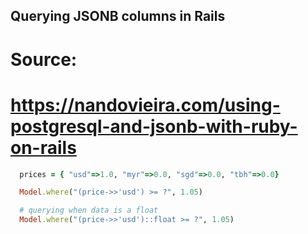 ## Querying JSONB columns in Rails

# Source:
# https://nandovieira.com/using-postgresql-and-jsonb-with-ruby-on-rails

```ruby
  prices = { "usd"=>1.0, "myr"=>0.0, "sgd"=>0.0, "tbh"=>0.0}

  Model.where("(price->>'usd') >= ?", 1.05)

  # querying when data is a float
  Model.where("(price->>'usd')::float >= ?", 1.05)
```